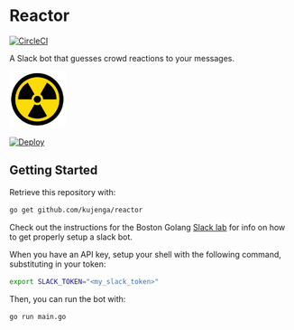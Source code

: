 # Reactor

[![CircleCI](https://circleci.com/gh/kujenga/reactor.svg?style=svg)](https://circleci.com/gh/kujenga/reactor)

A Slack bot that guesses crowd reactions to your messages.

<img src="img/nuclear.jpg" width="100" height="100" />

[![Deploy](https://www.herokucdn.com/deploy/button.svg)](https://heroku.com/deploy?template=https://github.com/kujenga/reactor/tree/master)

## Getting Started

Retrieve this repository with:

```bash
go get github.com/kujenga/reactor
```

Check out the instructions for the Boston Golang [Slack lab](https://github.com/bostongolang/golang-lab-slack) for info on how to get properly setup a slack bot.

When you have an API key, setup your shell with the following command, substituting in your token:

```bash
export SLACK_TOKEN="<my_slack_token>"
```

Then, you can run the bot with:

```bash
go run main.go
```
